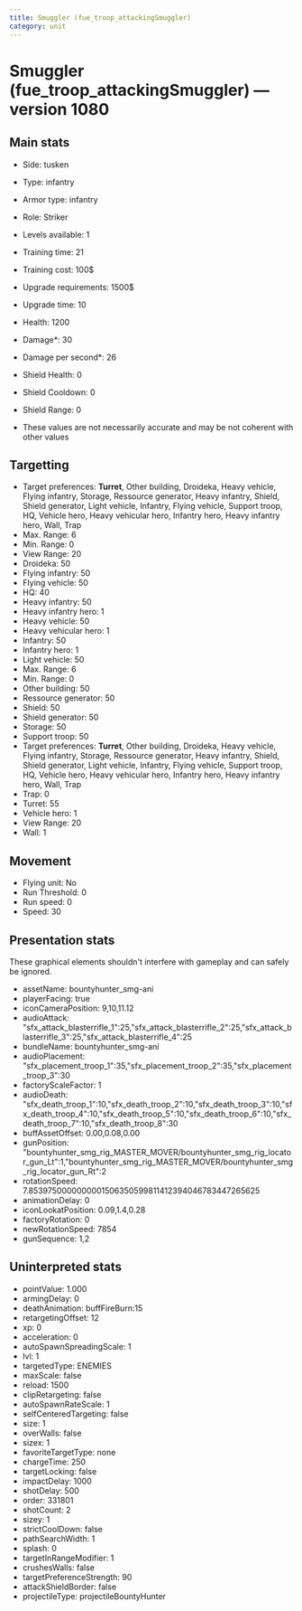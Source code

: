```yaml
---
title: Smuggler (fue_troop_attackingSmuggler)
category: unit
---
```


# Smuggler (fue_troop_attackingSmuggler) — version 1080

## Main stats

  * Side: tusken
  * Type: infantry
  * Armor type: infantry
  * Role: Striker
  * Levels available: 1
  * Training time: 21
  * Training cost: 100$
  * Upgrade requirements: 1500$
  * Upgrade time: 10
  * Health: 1200
  * Damage*: 30
  * Damage per second*: 26
  * Shield Health: 0
  * Shield Cooldown: 0
  * Shield Range: 0

* These values are not necessarily accurate and may be not coherent with other values

## Targetting

  * Target preferences: **Turret**, Other building, Droideka, Heavy vehicle, Flying infantry, Storage, Ressource generator, Heavy infantry, Shield, Shield generator, Light vehicle, Infantry, Flying vehicle, Support troop, HQ, Vehicle hero, Heavy vehicular hero, Infantry hero, Heavy infantry hero, Wall, Trap
  * Max. Range: 6
  * Min. Range: 0
  * View Range: 20
  * Droideka: 50
  * Flying infantry: 50
  * Flying vehicle: 50
  * HQ: 40
  * Heavy infantry: 50
  * Heavy infantry hero: 1
  * Heavy vehicle: 50
  * Heavy vehicular hero: 1
  * Infantry: 50
  * Infantry hero: 1
  * Light vehicle: 50
  * Max. Range: 6
  * Min. Range: 0
  * Other building: 50
  * Ressource generator: 50
  * Shield: 50
  * Shield generator: 50
  * Storage: 50
  * Support troop: 50
  * Target preferences: **Turret**, Other building, Droideka, Heavy vehicle, Flying infantry, Storage, Ressource generator, Heavy infantry, Shield, Shield generator, Light vehicle, Infantry, Flying vehicle, Support troop, HQ, Vehicle hero, Heavy vehicular hero, Infantry hero, Heavy infantry hero, Wall, Trap
  * Trap: 0
  * Turret: 55
  * Vehicle hero: 1
  * View Range: 20
  * Wall: 1

## Movement

  * Flying unit: No
  * Run Threshold: 0
  * Run speed: 0
  * Speed: 30

## Presentation stats

These graphical elements shouldn't interfere with gameplay and can safely be ignored.

  * assetName: bountyhunter_smg-ani
  * playerFacing: true
  * iconCameraPosition: 9,10,11.12
  * audioAttack: "sfx_attack_blasterrifle_1":25,"sfx_attack_blasterrifle_2":25,"sfx_attack_blasterrifle_3":25,"sfx_attack_blasterrifle_4":25
  * bundleName: bountyhunter_smg-ani
  * audioPlacement: "sfx_placement_troop_1":35,"sfx_placement_troop_2":35,"sfx_placement_troop_3":30
  * factoryScaleFactor: 1
  * audioDeath: "sfx_death_troop_1":10,"sfx_death_troop_2":10,"sfx_death_troop_3":10,"sfx_death_troop_4":10,"sfx_death_troop_5":10,"sfx_death_troop_6":10,"sfx_death_troop_7":10,"sfx_death_troop_8":30
  * buffAssetOffset: 0.00,0.08,0.00
  * gunPosition: "bountyhunter_smg_rig_MASTER_MOVER/bountyhunter_smg_rig_locator_gun_Lt":1,"bountyhunter_smg_rig_MASTER_MOVER/bountyhunter_smg_rig_locator_gun_Rt":2
  * rotationSpeed: 7.8539750000000001506350599811412394046783447265625
  * animationDelay: 0
  * iconLookatPosition: 0.09,1.4,0.28
  * factoryRotation: 0
  * newRotationSpeed: 7854
  * gunSequence: 1,2

## Uninterpreted stats

  * pointValue: 1.000
  * armingDelay: 0
  * deathAnimation: buffFireBurn:15
  * retargetingOffset: 12
  * xp: 0
  * acceleration: 0
  * autoSpawnSpreadingScale: 1
  * lvl: 1
  * targetedType: ENEMIES
  * maxScale: false
  * reload: 1500
  * clipRetargeting: false
  * autoSpawnRateScale: 1
  * selfCenteredTargeting: false
  * size: 1
  * overWalls: false
  * sizex: 1
  * favoriteTargetType: none
  * chargeTime: 250
  * targetLocking: false
  * impactDelay: 1000
  * shotDelay: 500
  * order: 331801
  * shotCount: 2
  * sizey: 1
  * strictCoolDown: false
  * pathSearchWidth: 1
  * splash: 0
  * targetInRangeModifier: 1
  * crushesWalls: false
  * targetPreferenceStrength: 90
  * attackShieldBorder: false
  * projectileType: projectileBountyHunter

